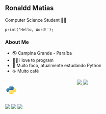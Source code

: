 ## **Ronaldd Matias**

Computer Science Student :man_technologist:

```Phyton
print('Hello, Word!');
```
### About Me
- :earth_americas: Campina Grande - Paraíba
- :man_technologist: i love to program
- :dart: Muito foco, atualmente estudando Python
- :coffee: Muito café

<div align="center">
<a href="https://github.com/RonalddMatias">
  <img height="160em" src="https://github-readme-stats.vercel.app/api?username=RonalddMatias&show_icons=true&theme=dark&include_all_commits=true&count_private=true"/>
  <img height="160em" src="https://github-readme-stats.vercel.app/api/top-langs/?username=RonalddMatias&layout=compact&langs_count=7&theme=dark"/>
</div>
  
<div>
    <img align="center" alt="Ronaldd-Python" height="30" width="40" src="https://raw.githubusercontent.com/devicons/devicon/master/icons/python/python-original.svg">
</div>
  
##
  
<div>
  <a href="https://www.instagram.com/ronalddmatias/?hl=pt-br" target="_blank"><img src="https://img.shields.io/badge/-Instagram-%23E4405F?style=for-the-badge&logo=instagram&logoColor=white" target="_blank"></a>
  <a href="https://www.linkedin.com/in/ronaldd-matias-761055171/" target="_blank"><img src="https://img.shields.io/badge/-LinkedIn-%230077B5?style=for-the-badge&logo=linkedin&logoColor=white" target="_blank"></a>
  <a href = "mailto:ronaldd.feliph1@gmail.com"><img src="https://img.shields.io/badge/Gmail-D14836?style=for-the-badge&logo=gmail&logoColor=white" target="_blank"></a>
</div>
  

  

